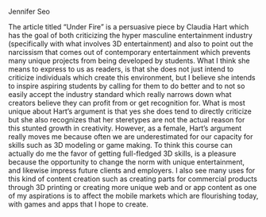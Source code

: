 Jennifer Seo

The article titled “Under Fire” is a persuasive piece by Claudia Hart which has the goal of both criticizing the hyper masculine entertainment industry (specifically with what involves 3D entertainment) and also to point out the narcissism that comes out of contemporary entertainment which prevents many unique projects from being developed by students.  What I think she means to express to us as readers, is that she does not just intend to criticize individuals which create this environment, but I believe she intends to inspire aspiring students by calling for them to do better and to not so easily accept the industry standard which really narrows down what creators believe they can profit from or get recognition for.  What is most unique about Hart’s argument is that yes she does tend to directly criticize but she also recognizes that her steretypes are not the actual reason for this stunted growth in creativity.  However, as a female, Hart’s argument really moves me because often we are underestimated for our capacity for skills such as 3D modeling or game making.  To think this course can actually do me the favor of getting full-fledged 3D skills, is a pleasure because the opportunity to change the norm with unique entertainment, and likewise impress future clients and employers.  I also see many uses for this kind of content creation such as creating parts for commercial products through 3D printing or creating more unique web and or app content as one of my aspirations is to affect the mobile markets which are flourishing today, with games and apps that I hope to create.
